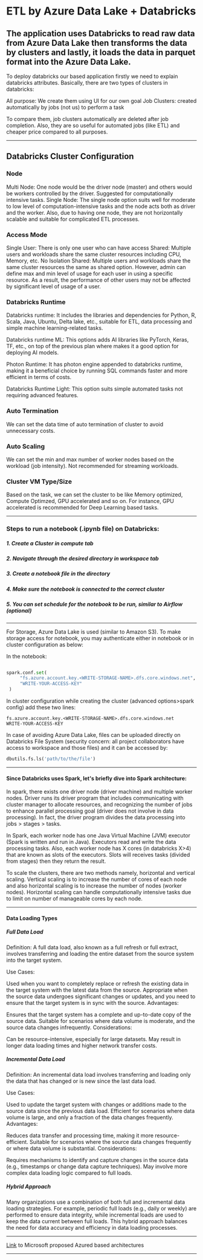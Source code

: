 # ETL by Azure Data Lake + Databricks

The application uses Databricks to read raw data from Azure Data Lake then transforms the data by clusters and lastly, it loads the data in parquet format into the Azure Data Lake.  
---------------------------------------------------------------------

To deploy databricks our based application firstly we need to explain databricks attributes. Basically, there are two types of clusters in databricks:

All purpose: We create them using UI for our own goal
Job Clusters: created automatically by jobs (not us) to perform a task

To compare them, job clusters automatically are deleted after job completion. Also, they are so useful for automated jobs (like ETL) and cheaper price compared to all purposes.
<hr>

## Databricks Cluster Configuration
### Node
Multi Node: One node would be the driver node (master) and others would be workers controlled by the driver. Suggested for computationally intensive tasks. 
Single Node: The single node option suits well for moderate to low level of computation-intensive tasks and the node acts both as driver and the worker. Also, due to having one node, they are not horizontally scalable and suitable for complicated ETL processes.

 ### Access Mode
 Single User: There is only one user who can have access
 Shared: Multiple users and workloads share the same cluster resources including CPU, Memory, etc.
 No Isolation Shared: Multiple users and workloads share the same cluster resources the same as shared option. However, admin can define max and min level of usage for each user in using a specific resource. As a result, the performance of other users may not be affected by significant level of usage of a user.

### Databricks Runtime
Databricks runtime: It includes the libraries and dependencies for Python, R, Scala, Java, Ubuntu, Delta lake, etc., suitable for ETL, data processing and simple machine learning-related tasks.

Databricks runtime ML: This options adds AI libraries like PyTorch, Keras, TF, etc., on top of the previous plan where makes it a good option for deploying AI models.

Photon Runtime: It has photon engine appended to databricks runtime, making it a beneficial choice by running SQL commands faster and more efficient in terms of costs.

Databricks Runtime Light: This option suits simple automated tasks not requiring advanced features. 

### Auto Termination
We can set the data time of auto termination of cluster to avoid unnecessary costs.

### Auto Scaling
We can set the min and max number of worker nodes based on the workload (job intensity). Not recommended for streaming workloads.

### Cluster VM Type/Size
Based on the task, we can set the cluster to be like Memory optimized, Compute Optimzed, GPU accelerated and so on. For instance, GPU accelerated is recommended for Deep Learning based tasks.

<hr>

<h3>Steps to run a notebook (.ipynb file) on Databricks:</h3>
<h5>1. Create a Cluster in compute tab</h5>
<h5>2. Navigate through the desired directory in workspace tab</h5>
<h5>3. Create a notebook file in the directory</h5>
<h5>4. Make sure the notebook is connected to the correct cluster</h5>
<h5>5. You can set schedule for the notebook to be run, similar to Airflow (optional)</h5>

<hr>

For Storage, Azure Data Lake is used (similar to Amazon S3). To make storage access for notebook, you may authenticate either in notebook or in cluster configuration as below:

In the notebook:
```python

spark.conf.set(
     "fs.azure.account.key.<WRITE-STORAGE-NAME>.dfs.core.windows.net",
     "WRITE-YOUR-ACCESS-KEY"
 )

```

In cluster configuration while creating the cluster (advanced options>spark config) add these two lines:

```
fs.azure.account.key.<WRITE-STORAGE-NAME>.dfs.core.windows.net
WRITE-YOUR-ACCESS-KEY
```
In case of avoiding Azure Data Lake, files can be uploaded directly on Databricks File System (security concern: all project collaborators have access to workspace and those files) and it can be accessed by:

```python
dbutils.fs.ls('path/to/the/file')
```

<hr> 
<h4>Since Databricks uses Spark, let's briefly dive into Spark architecture:</h4>
In spark, there exists one driver node (driver machine) and multiple worker nodes. Driver runs its driver program that includes communicating with cluster manager to allocate resources, and recognizing the number of jobs to enhance parallel processing goal (driver does not involve in data processing). In fact, the driver program divides the data processing into jobs > stages > tasks. 

In Spark, each worker node has one Java Virtual Machine (JVM) executor (Spark is written and run in Java). Executors read and write the data processing tasks. Also, each worker node has X cores (in databricks X>4) that are known as slots of the executors. Slots will receives tasks (divided from stages) then they return the result.

To scale the clusters, there are two methods namely, horizontal and vertical scaling. Vertical scaling is to increase the number of cores of each node and also horizontal scaling is to increase the number of nodes (worker nodes). Horizontal scaling can handle computationally intensive tasks due to limit on number of manageable cores by each node.
<hr>

<h4>Data Loading Types</h4>
<h5>Full Data Load</h5>
Definition: A full data load, also known as a full refresh or full extract, involves transferring and loading the entire dataset from the source system into the target system.

Use Cases:

Used when you want to completely replace or refresh the existing data in the target system with the latest data from the source.
Appropriate when the source data undergoes significant changes or updates, and you need to ensure that the target system is in sync with the source.
Advantages:

Ensures that the target system has a complete and up-to-date copy of the source data.
Suitable for scenarios where data volume is moderate, and the source data changes infrequently.
Considerations:

Can be resource-intensive, especially for large datasets.
May result in longer data loading times and higher network transfer costs.

<h5>Incremental Data Load</h5>

Definition: An incremental data load involves transferring and loading only the data that has changed or is new since the last data load.

Use Cases:

Used to update the target system with changes or additions made to the source data since the previous data load.
Efficient for scenarios where data volume is large, and only a fraction of the data changes frequently.
Advantages:

Reduces data transfer and processing time, making it more resource-efficient.
Suitable for scenarios where the source data changes frequently or where data volume is substantial.
Considerations:

Requires mechanisms to identify and capture changes in the source data (e.g., timestamps or change data capture techniques).
May involve more complex data loading logic compared to full loads.

<h5>Hybrid Approach</h5>

Many organizations use a combination of both full and incremental data loading strategies.
For example, periodic full loads (e.g., daily or weekly) are performed to ensure data integrity, while incremental loads are used to keep the data current between full loads.
This hybrid approach balances the need for data accuracy and efficiency in data loading processes.

<hr>

[Link](https://learn.microsoft.com/en-us/azure/architecture/browse/) to Microsoft proposed Azured based architectures

<hr>
